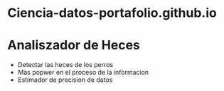 # Ciencia-datos-portafolio.github.io


# Analiszador de Heces 
* Detectar las heces de los perros 
* Mas popwer en el proceso de la informacion
* Estimador de precision de datos
